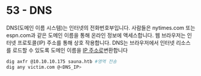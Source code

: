 # 53 - DNS

DNS(도메인 이름 시스템)는 인터넷의 전화번호부입니다. 사람들은 nytimes.com 또는 espn.com과 같은 도메인 이름을 통해 온라인 정보에 액세스합니다. 웹 브라우저는 인터넷 프로토콜(IP) 주소를 통해 상호 작용합니다. DNS는 브라우저에서 인터넷 리소스를 로드할 수 있도록 도메인 이름을 [IP 주소로](https://www.cloudflare.com/learning/dns/glossary/what-is-my-ip-address/)변환합니다

```bash
dig axfr @10.10.10.175 sauna.htb #영역 전송
dig any victim.com @<DNS_IP>
```
